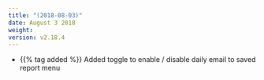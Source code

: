 ```yaml
---
title: "(2018-08-03)"
date: August 3 2018
weight:
version: v2.18.4
---
```


- {{% tag added %}} Added toggle to enable / disable daily email to saved report menu
